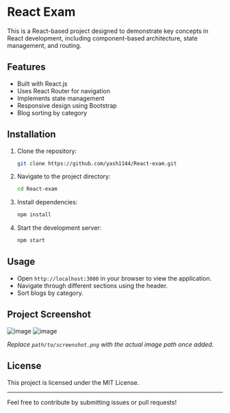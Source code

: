 # React Exam

This is a React-based project designed to demonstrate key concepts in React development, including component-based architecture, state management, and routing.

## Features
- Built with React.js
- Uses React Router for navigation
- Implements state management
- Responsive design using Bootstrap
- Blog sorting by category

## Installation

1. Clone the repository:
   ```sh
   git clone https://github.com/yash1144/React-exam.git
   ```
2. Navigate to the project directory:
   ```sh
   cd React-exam
   ```
3. Install dependencies:
   ```sh
   npm install
   ```
4. Start the development server:
   ```sh
   npm start
   ```

## Usage
- Open `http://localhost:3000` in your browser to view the application.
- Navigate through different sections using the header.
- Sort blogs by category.

## Project Screenshot
![image](https://github.com/user-attachments/assets/b2da1b95-7559-4677-9026-e83528a1e81f)
![image](https://github.com/user-attachments/assets/a7353e7a-1cf3-45e1-b299-694109d24cc7)


_Replace `path/to/screenshot.png` with the actual image path once added._

## License
This project is licensed under the MIT License.

---

Feel free to contribute by submitting issues or pull requests!

